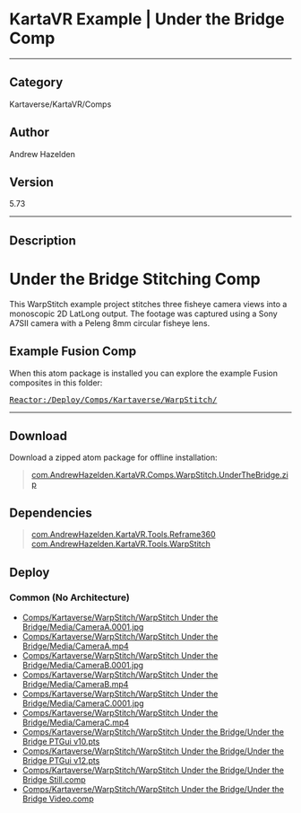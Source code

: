 # KartaVR Example | Under the Bridge Comp
___

## Category
Kartaverse/KartaVR/Comps

## Author
Andrew Hazelden

## Version
5.73

___

## Description
<h1>Under the Bridge Stitching Comp</h1>

<p>This WarpStitch example project stitches three fisheye camera views into a monoscopic 2D LatLong output. The footage was captured using a Sony A7SII camera with a Peleng 8mm circular fisheye lens.</p>

<h2>Example Fusion Comp</h2>
<p>When this atom package is installed you can explore the example Fusion composites in this folder:</p>
<pre><a href="file://Reactor:/Deploy/Comps/Kartaverse/WarpStitch/">Reactor:/Deploy/Comps/Kartaverse/WarpStitch/</a></pre>


___

## Download

Download a zipped atom package for offline installation:
> [com.AndrewHazelden.KartaVR.Comps.WarpStitch.UnderTheBridge.zip](https://gitlab.com/WeSuckLess/Reactor/-/archive/master/Reactor-master.zip?path=Atoms/com.AndrewHazelden.KartaVR.Comps.WarpStitch.UnderTheBridge)  

## Dependencies

> [com.AndrewHazelden.KartaVR.Tools.Reframe360](com.AndrewHazelden.KartaVR.Tools.Reframe360.md)  
> [com.AndrewHazelden.KartaVR.Tools.WarpStitch](com.AndrewHazelden.KartaVR.Tools.WarpStitch.md)  
## Deploy

### Common (No Architecture)

<ul>
<li><a href="https://gitlab.com/WeSuckLess/Reactor/-/blob/master/Atoms/com.AndrewHazelden.KartaVR.Comps.WarpStitch.UnderTheBridge/Comps/Kartaverse/WarpStitch/WarpStitch Under the Bridge/Media/CameraA.0001.jpg?ref_type=heads">Comps/Kartaverse/WarpStitch/WarpStitch Under the Bridge/Media/CameraA.0001.jpg</a></li>
<li><a href="https://gitlab.com/WeSuckLess/Reactor/-/blob/master/Atoms/com.AndrewHazelden.KartaVR.Comps.WarpStitch.UnderTheBridge/Comps/Kartaverse/WarpStitch/WarpStitch Under the Bridge/Media/CameraA.mp4?ref_type=heads">Comps/Kartaverse/WarpStitch/WarpStitch Under the Bridge/Media/CameraA.mp4</a></li>
<li><a href="https://gitlab.com/WeSuckLess/Reactor/-/blob/master/Atoms/com.AndrewHazelden.KartaVR.Comps.WarpStitch.UnderTheBridge/Comps/Kartaverse/WarpStitch/WarpStitch Under the Bridge/Media/CameraB.0001.jpg?ref_type=heads">Comps/Kartaverse/WarpStitch/WarpStitch Under the Bridge/Media/CameraB.0001.jpg</a></li>
<li><a href="https://gitlab.com/WeSuckLess/Reactor/-/blob/master/Atoms/com.AndrewHazelden.KartaVR.Comps.WarpStitch.UnderTheBridge/Comps/Kartaverse/WarpStitch/WarpStitch Under the Bridge/Media/CameraB.mp4?ref_type=heads">Comps/Kartaverse/WarpStitch/WarpStitch Under the Bridge/Media/CameraB.mp4</a></li>
<li><a href="https://gitlab.com/WeSuckLess/Reactor/-/blob/master/Atoms/com.AndrewHazelden.KartaVR.Comps.WarpStitch.UnderTheBridge/Comps/Kartaverse/WarpStitch/WarpStitch Under the Bridge/Media/CameraC.0001.jpg?ref_type=heads">Comps/Kartaverse/WarpStitch/WarpStitch Under the Bridge/Media/CameraC.0001.jpg</a></li>
<li><a href="https://gitlab.com/WeSuckLess/Reactor/-/blob/master/Atoms/com.AndrewHazelden.KartaVR.Comps.WarpStitch.UnderTheBridge/Comps/Kartaverse/WarpStitch/WarpStitch Under the Bridge/Media/CameraC.mp4?ref_type=heads">Comps/Kartaverse/WarpStitch/WarpStitch Under the Bridge/Media/CameraC.mp4</a></li>
<li><a href="https://gitlab.com/WeSuckLess/Reactor/-/blob/master/Atoms/com.AndrewHazelden.KartaVR.Comps.WarpStitch.UnderTheBridge/Comps/Kartaverse/WarpStitch/WarpStitch Under the Bridge/Under the Bridge PTGui v10.pts?ref_type=heads">Comps/Kartaverse/WarpStitch/WarpStitch Under the Bridge/Under the Bridge PTGui v10.pts</a></li>
<li><a href="https://gitlab.com/WeSuckLess/Reactor/-/blob/master/Atoms/com.AndrewHazelden.KartaVR.Comps.WarpStitch.UnderTheBridge/Comps/Kartaverse/WarpStitch/WarpStitch Under the Bridge/Under the Bridge PTGui v12.pts?ref_type=heads">Comps/Kartaverse/WarpStitch/WarpStitch Under the Bridge/Under the Bridge PTGui v12.pts</a></li>
<li><a href="https://gitlab.com/WeSuckLess/Reactor/-/blob/master/Atoms/com.AndrewHazelden.KartaVR.Comps.WarpStitch.UnderTheBridge/Comps/Kartaverse/WarpStitch/WarpStitch Under the Bridge/Under the Bridge Still.comp?ref_type=heads">Comps/Kartaverse/WarpStitch/WarpStitch Under the Bridge/Under the Bridge Still.comp</a></li>
<li><a href="https://gitlab.com/WeSuckLess/Reactor/-/blob/master/Atoms/com.AndrewHazelden.KartaVR.Comps.WarpStitch.UnderTheBridge/Comps/Kartaverse/WarpStitch/WarpStitch Under the Bridge/Under the Bridge Video.comp?ref_type=heads">Comps/Kartaverse/WarpStitch/WarpStitch Under the Bridge/Under the Bridge Video.comp</a></li>
</ul>
